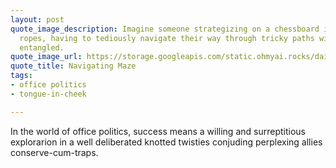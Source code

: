 ```yaml
---
layout: post
quote_image_description: Imagine someone strategizing on a chessboard interwoven with
  ropes, having to tediously navigate their way through tricky paths without getting
  entangled.
quote_image_url: https://storage.googleapis.com/static.ohmyai.rocks/daily/2023-12-31.jpg
quote_title: Navigating Maze
tags:
- office politics
- tongue-in-cheek

---
```


In the world of office politics, success means a willing and surreptitious explorarion in a well deliberated knotted twisties conjuding perplexing allies conserve-cum-traps.
